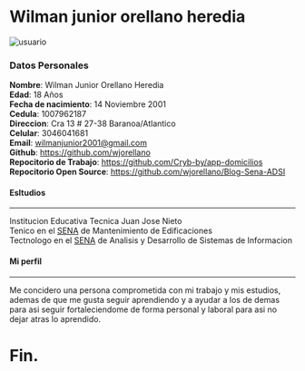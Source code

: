 # Wilman junior orellano heredia
![usuario](https://cdn2.iconfinder.com/data/icons/ios-7-icons/50/user_male2-512.png)

### Datos Personales
**Nombre**: Wilman Junior Orellano Heredia <br>
**Edad**: 18 Años <br>
**Fecha de nacimiento**: 14 Noviembre 2001 <br>
**Cedula**: 1007962187 <br>
**Direccion**: Cra 13 # 27-38 Baranoa/Atlantico <br>
**Celular**: 3046041681 <br>
**Email**: wilmanjunior2001@gmail.com <br>
**Github**: https://github.com/wjorellano <br>
**Repocitorio de Trabajo**: https://github.com/Cryb-by/app-domicilios <br>
**Repocitorio Open Source**: https://github.com/wjorellano/Blog-Sena-ADSI

#### Esltudios
---
Institucion Educativa Tecnica Juan Jose Nieto <br>
Tenico en el [SENA] de Mantenimiento de Edificaciones <br>
Tectnologo en el [SENA] de Analisis y Desarrollo de Sistemas de Informacion

#### Mi perfil
---
Me concidero una persona comprometida con mi trabajo y mis estudios, ademas de que me gusta seguir aprendiendo y a ayudar a los de demas para asi seguir fortaleciendome de forma personal y laboral para asi no dejar atras lo aprendido.

[SENA]:http://www.sena.edu.co/es-co/Paginas/default.aspx

# Fin.
